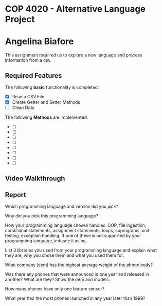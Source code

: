 # COP 4020 - Alternative Language Project
# Angelina Biafore

This assignment required us to explore a new language and process information from a csv. 

## Required Features

The following **basic** functionality is completed:

- [x] Read a CSV File
- [x] Create Getter and Setter Methods
- [ ] Clean Data
 
The following **Methods** are implemented:

- [ ] 
- [ ] 
- [ ]   
- [ ] 
- [ ] 
- [ ] 
- [ ] 
- [ ]   

## Video Walkthrough

## Report

Which programming language and version did you pick?

Why did you pick this programming language?

How your programming language chosen handles: OOP, file ingestion, conditional statements, assignment statements, loops, suprograms, unit testing, exception handling. If one of these is not supported by your programming language, indicate it as so.

List 3 libraries you used from your programming language and explain what they are, why you chose them and what you used them for.

What company (oem) has the highest average weight of the phone body?

Was there any phones that were announced in one year and released in another? What are they? Show the oem and models.

How many phones have only one feature sensor?

What year had the most phones launched in any year later than 1999?

